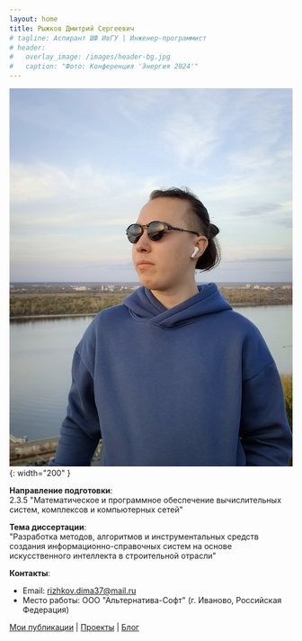 ```yaml
---
layout: home
title: Рыжков Дмитрий Сергеевич
# tagline: Аспирант ШФ ИвГУ | Инженер-программист
# header:  
#   overlay_image: /images/header-bg.jpg  
#   caption: "Фото: Конференция 'Энергия 2024'"  
---
```


<!-- {% include features.html %}  # Блок с иконками-ссылками -->

![Фото](images/header-bg.jpg){: width="200" }

**Направление подготовки**:  
2.3.5 "Математическое и программное обеспечение вычислительных систем, комплексов и компьютерных сетей"

**Тема диссертации**:  
"Разработка методов, алгоритмов и инструментальных средств создания информационно-справочных систем на основе искусственного интеллекта в строительной отрасли"

**Контакты**:  
- Email: rizhkov.dima37@mail.ru  
- Место работы: ООО "Альтернатива-Софт" (г. Иваново, Российская Федерация)  

[Мои публикации](/publications) | [Проекты](/projects) | [Блог](/blog)